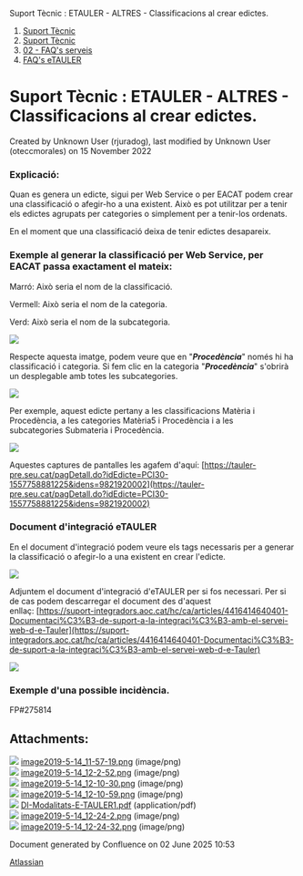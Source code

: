 Suport Tècnic : ETAULER - ALTRES - Classificacions al crear edictes.  

1.  [Suport Tècnic](index.md)
2.  [Suport Tècnic](13893782.md)
3.  [02 - FAQ's serveis](26313393.md)
4.  [FAQ's eTAULER](28705565.md)

Suport Tècnic : ETAULER - ALTRES - Classificacions al crear edictes.
====================================================================

Created by Unknown User (rjuradog), last modified by Unknown User (oteccmorales) on 15 November 2022

### **Explicació:**

Quan es genera un edicte, sigui per Web Service o per EACAT podem crear una classificació o afegir-ho a una existent. Això es pot utilitzar per a tenir els edictes agrupats per categories o simplement per a tenir-los ordenats.

En el moment que una classificació deixa de tenir edictes desapareix.

### Exemple al generar la classificació per Web Service, per EACAT passa exactament el mateix:

Marró: Això seria el nom de la classificació.

Vermell: Això seria el nom de la categoria.

Verd: Això seria el nom de la subcategoria.

![](attachments/26313362/26314847.png)

Respecte aquesta imatge, podem veure que en "_**Procedència**_" només hi ha classificació i categoria. Si fem clic en la categoria "**_Procedència_**" s'obrirà un desplegable amb totes les subcategories.

![](attachments/26313362/26314830.png)

Per exemple, aquest edicte pertany a les classificacions Matèria i Procedència, a les categories Matèria5 i Procedència i a les subcategories Submateria i Procedència.

![](attachments/26313362/26314892.png)

Aquestes captures de pantalles les agafem d'aquí: [https://tauler-pre.seu.cat/pagDetall.do?idEdicte=PCI30-1557758881225&idens=9821920002](https://tauler-pre.seu.cat/pagDetall.do?idEdicte=PCI30-1557758881225&idens=9821920002)

### Document d'integració eTAULER

En el document d'integració podem veure els tags necessaris per a generar la classificació o afegir-lo a una existent en crear l'edicte.

![](attachments/26313362/26314831.png)

Adjuntem el document d'integració d'eTAULER per si fos necessari. Per si de cas podem descarregar el document des d'aquest enllaç: [https://suport-integradors.aoc.cat/hc/ca/articles/4416414640401-Documentaci%C3%B3-de-suport-a-la-integraci%C3%B3-amb-el-servei-web-d-e-Tauler](https://suport-integradors.aoc.cat/hc/ca/articles/4416414640401-Documentaci%C3%B3-de-suport-a-la-integraci%C3%B3-amb-el-servei-web-d-e-Tauler)  

[![](rest/documentConversion/latest/conversion/thumbnail/26314832/1)](/download/attachments/26313362/DI-Modalitats-E-TAULER1.pdf?version=1&modificationDate=1557828936000&api=v2)  

  

### Exemple d'una possible incidència.

FP#275814 

  

  

  

  

  

  

  

  

Attachments:
------------

![](images/icons/bullet_blue.gif) [image2019-5-14\_11-57-19.png](attachments/26313362/26314847.png) (image/png)  
![](images/icons/bullet_blue.gif) [image2019-5-14\_12-2-52.png](attachments/26313362/26314830.png) (image/png)  
![](images/icons/bullet_blue.gif) [image2019-5-14\_12-10-30.png](attachments/26313362/26314834.png) (image/png)  
![](images/icons/bullet_blue.gif) [image2019-5-14\_12-10-59.png](attachments/26313362/26314831.png) (image/png)  
![](images/icons/bullet_blue.gif) [DI-Modalitats-E-TAULER1.pdf](attachments/26313362/26314832.pdf) (application/pdf)  
![](images/icons/bullet_blue.gif) [image2019-5-14\_12-24-2.png](attachments/26313362/26314890.png) (image/png)  
![](images/icons/bullet_blue.gif) [image2019-5-14\_12-24-32.png](attachments/26313362/26314892.png) (image/png)  

Document generated by Confluence on 02 June 2025 10:53

[Atlassian](http://www.atlassian.com/)